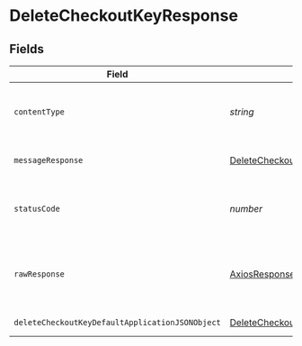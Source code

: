 # DeleteCheckoutKeyResponse


## Fields

| Field                                                                                                         | Type                                                                                                          | Required                                                                                                      | Description                                                                                                   |
| ------------------------------------------------------------------------------------------------------------- | ------------------------------------------------------------------------------------------------------------- | ------------------------------------------------------------------------------------------------------------- | ------------------------------------------------------------------------------------------------------------- |
| `contentType`                                                                                                 | *string*                                                                                                      | :heavy_check_mark:                                                                                            | HTTP response content type for this operation                                                                 |
| `messageResponse`                                                                                             | [DeleteCheckoutKeyMessageResponse](../../models/operations/deletecheckoutkeymessageresponse.md)               | :heavy_minus_sign:                                                                                            | A confirmation message.                                                                                       |
| `statusCode`                                                                                                  | *number*                                                                                                      | :heavy_check_mark:                                                                                            | HTTP response status code for this operation                                                                  |
| `rawResponse`                                                                                                 | [AxiosResponse](https://axios-http.com/docs/res_schema)                                                       | :heavy_minus_sign:                                                                                            | Raw HTTP response; suitable for custom response parsing                                                       |
| `deleteCheckoutKeyDefaultApplicationJSONObject`                                                               | [DeleteCheckoutKeyDefaultApplicationJSON](../../models/operations/deletecheckoutkeydefaultapplicationjson.md) | :heavy_minus_sign:                                                                                            | Error response.                                                                                               |
